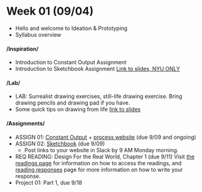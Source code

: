 # Week 01 (09/04)

* Hello and welcome to Ideation & Prototyping
* Syllabus overview

#### /Inspiration/

* Introduction to Constant Output Assignment 
* Introduction to Sketchbook Assignment [Link to slides, NYU ONLY](https://docs.google.com/presentation/d/1dtttcG6Uf2DiAKjUdVnBZNchDK2oUrDPrZEM_6zxL0g/edit?usp=sharing) 

#### /Lab/

* LAB: Surrealist drawing exercises, still-life drawing exercise. Bring drawing pencils and drawing pad if you have. 
* Some quick tips on drawing from life [link to slides](https://docs.google.com/presentation/d/1a3rqqQ5Jda9AXP5N590Way0EEMYcZVMsYlIijHaNvuY/edit?usp=sharing)

#### /Assignments/ 

* ASSIGN 01: [Constant Output](constant_output_choices.md) + [process website](Process_Website.md) (due 9/09 and ongoing)
* ASSIGN 02: [Sketchbook](notebook_or_sketchbook.md) (due 9/09)
    * Post links to your website in Slack by 9 AM Monday morning.
* REQ READING: Design For the Real World, Chapter 1 (due 9/11) Visit [the readings page](readings.md) for information on how to access the readings, and [reading responses](reading_responses.md) page for more information on how to write your response.
* Project 01: Part 1, due 9/18
